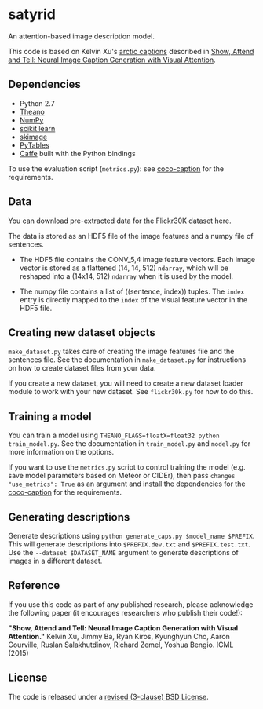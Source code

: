 # satyrid

An attention-based image description model.

This code is based on Kelvin Xu's [arctic
captions](https://github.com/kelvinxu/arctic-captions) described in
[Show, Attend and Tell: Neural Image Caption Generation with Visual
Attention](http://arxiv.org/abs/1502.03044).

## Dependencies

* Python 2.7
* [Theano](http://www.deeplearning.net/software/theano)
* [NumPy](http://www.numpy.org/)
* [scikit learn](http://scikit-learn.org/stable/index.html)
* [skimage](http://scikit-image.org/docs/dev/api/skimage.html)
* [PyTables](http://www.pytables.org/)
* [Caffe](http://www.caffe.org/) built with the Python bindings

To use the evaluation script (`metrics.py`): see
[coco-caption](https://github.com/tylin/coco-caption) for the requirements.

## Data

You can download pre-extracted data for the Flickr30K dataset here.

The data is stored as an HDF5 file of the image features and a numpy file of sentences.

* The HDF5 file contains the CONV_5,4 image feature vectors. Each
  image vector is stored as a flattened (14, 14, 512) `ndarray`, which
  will be reshaped into a (14x14, 512) `ndarray` when it is used by
  the model.

* The numpy file contains a list of ((sentence, index)) tuples. The
  `index` entry is directly mapped to the `index` of the visual
  feature vector in the HDF5 file.

## Creating new dataset objects

`make_dataset.py` takes care of creating the image features file and
the sentences file.  See the documentation in `make_dataset.py` for
instructions on how to create dataset files from your data.

If you create a new dataset, you will need to create a new dataset
loader module to work with your new dataset. See `flickr30k.py` for
how to do this.

## Training a model

You can train a model using `THEANO_FLAGS=floatX=float32 python
train_model.py`.  See the documentation in `train_model.py` and
`model.py` for more information on the options.

If you want to use the `metrics.py` script to control training the
model (e.g. save model parameters based on Meteor or CIDEr), then pass
`changes "use_metrics": True` as an argument and install the
dependencies for the
[coco-caption](https://github.com/tylin/coco-caption) for the
requirements.

## Generating descriptions

Generate descriptions using `python generate_caps.py $model_name
$PREFIX`. This will generate descriptions into `$PREFIX.dev.txt` and
`$PREFIX.test.txt`. Use the `--dataset $DATASET_NAME` argument to
generate descriptions of images in a different dataset.

## Reference

If you use this code as part of any published research, please
acknowledge the following paper (it encourages researchers who publish
their code!):

**"Show, Attend and Tell: Neural Image Caption Generation with Visual
Attention."** Kelvin Xu, Jimmy Ba, Ryan Kiros, Kyunghyun Cho, Aaron
Courville, Ruslan Salakhutdinov, Richard Zemel, Yoshua Bengio. ICML
(2015)

## License

The code is released under a [revised (3-clause) BSD
License](http://directory.fsf.org/wiki/License:BSD_3Clause).
